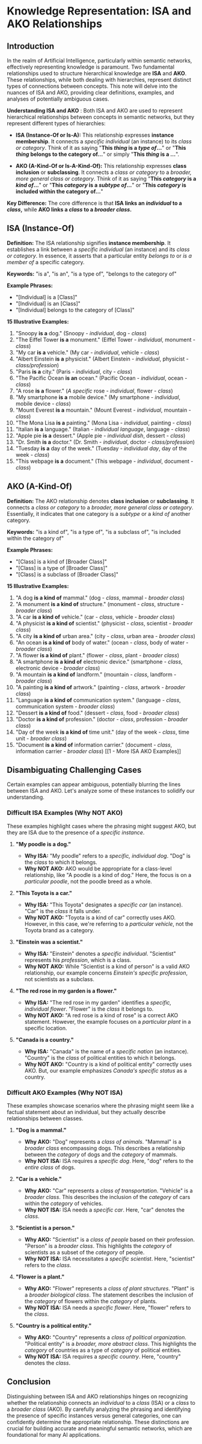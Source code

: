 # Knowledge Representation: ISA and AKO Relationships

## Introduction

In the realm of Artificial Intelligence, particularly within semantic networks, effectively representing knowledge is paramount. Two fundamental relationships used to structure hierarchical knowledge are **ISA** and **AKO**. These relationships, while both dealing with hierarchies, represent distinct types of connections between concepts. This note will delve into the nuances of ISA and AKO, providing clear definitions, examples, and analyses of potentially ambiguous cases.

**Understanding ISA and AKO** : Both ISA and AKO are used to represent hierarchical relationships between concepts in semantic networks, but they represent different types of hierarchies:

*   **ISA (Instance-Of or Is-A):**  This relationship expresses **instance membership**. It connects a *specific individual* (an instance) to its *class or category*.  Think of it as saying "**This *thing* is a *type of*...**" or "**This *thing* belongs to the category of...**" or simply "**This *thing* is a ...**".

*   **AKO (A-Kind-Of or Is-A-Kind-Of):** This relationship expresses **class inclusion** or **subclassing**. It connects a *class or category* to a *broader, more general class or category*. Think of it as saying "**This *category* is a *kind of*...**" or "**This *category* is a *subtype of*...**" or "**This *category* is included within the category of...**"

**Key Difference:** The core difference is that **ISA links an *individual* to a *class*,** while **AKO links a *class* to a *broader class*.**


## ISA (Instance-Of)

**Definition:** The ISA relationship signifies **instance membership**. It establishes a link between a *specific individual* (an instance) and its *class or category*. In essence, it asserts that a particular entity *belongs to* or *is a member of* a specific category.

**Keywords:** "is a", "is an", "is a type of", "belongs to the category of"

**Example Phrases:**

*   "\[Individual] is a \[Class]"
*   "\[Individual] is an \[Class]"
*   "\[Individual] belongs to the category of \[Class]"

**15 Illustrative Examples:**

1. "Snoopy **is a** dog." (Snoopy - *individual*, dog - *class*)
2. "The Eiffel Tower **is a** monument." (Eiffel Tower - *individual*, monument - *class*)
3. "My car **is a** vehicle." (My car - *individual*, vehicle - *class*)
4. "Albert Einstein **is a** physicist." (Albert Einstein - *individual*, physicist - *class/profession*)
5. "Paris **is a** city." (Paris - *individual*, city - *class*)
6. "The Pacific Ocean **is an** ocean." (Pacific Ocean - *individual*, ocean - *class*)
7. "A rose **is a** flower." (*A specific* rose - *individual*, flower - *class*)
8. "My smartphone **is a** mobile device." (My smartphone - *individual*, mobile device - *class*)
9. "Mount Everest **is a** mountain." (Mount Everest - *individual*, mountain - *class*)
10. "The Mona Lisa **is a** painting." (Mona Lisa - *individual*, painting - *class*)
11. "Italian **is a** language." (Italian - *individual language*, language - *class*)
12. "Apple pie **is a** dessert." (Apple pie - *individual dish*, dessert - *class*)
13. "Dr. Smith **is a** doctor." (Dr. Smith - *individual*, doctor - *class/profession*)
14. "Tuesday **is a** day of the week." (Tuesday - *individual day*, day of the week - *class*)
15. "This webpage **is a** document." (This webpage - *individual*, document - *class*)

## AKO (A-Kind-Of)

**Definition:** The AKO relationship denotes **class inclusion** or **subclassing**. It connects a *class or category* to a *broader, more general class or category*. Essentially, it indicates that one category is a *subtype* or a *kind of* another category.

**Keywords:** "is a kind of", "is a type of", "is a subclass of", "is included within the category of"

**Example Phrases:**

*   "\[Class] is a kind of \[Broader Class]"
*   "\[Class] is a type of \[Broader Class]"
*   "\[Class] is a subclass of \[Broader Class]"

**15 Illustrative Examples:**

1. "A dog **is a kind of** mammal." (dog - *class*, mammal - *broader class*)
2. "A monument **is a kind of** structure." (monument - *class*, structure - *broader class*)
3. "A car **is a kind of** vehicle." (car - *class*, vehicle - *broader class*)
4. "A physicist **is a kind of** scientist." (physicist - *class*, scientist - *broader class*)
5. "A city **is a kind of** urban area." (city - *class*, urban area - *broader class*)
6. "An ocean **is a kind of** body of water." (ocean - *class*, body of water - *broader class*)
7. "A flower **is a kind of** plant." (flower - *class*, plant - *broader class*)
8. "A smartphone **is a kind of** electronic device." (smartphone - *class*, electronic device - *broader class*)
9. "A mountain **is a kind of** landform." (mountain - *class*, landform - *broader class*)
10. "A painting **is a kind of** artwork." (painting - *class*, artwork - *broader class*)
11. "Language **is a kind of** communication system." (language - *class*, communication system - *broader class*)
12. "Dessert **is a kind of** food." (dessert - *class*, food - *broader class*)
13. "Doctor **is a kind of** profession." (doctor - *class*, profession - *broader class*)
14. "Day of the week **is a kind of** time unit." (day of the week - *class*, time unit - *broader class*)
15. "Document **is a kind of** information carrier." (document - *class*, information carrier - *broader class*)
[[1 - More ISA AKO Examples]]
## Disambiguating Challenging Cases

Certain examples can appear ambiguous, potentially blurring the lines between ISA and AKO. Let's analyze some of these instances to solidify our understanding.

### Difficult ISA Examples (Why NOT AKO)

These examples highlight cases where the phrasing might suggest AKO, but they are ISA due to the presence of a *specific instance*.

1. **"My poodle is a dog."**
    *   **Why ISA:** "My poodle" refers to a *specific, individual dog*. "Dog" is the *class* to which it belongs.
    *   **Why NOT AKO:** AKO would be appropriate for a class-level relationship, like "A poodle is a kind of dog." Here, the focus is on a *particular poodle*, not the poodle breed as a whole.

2. **"This Toyota is a car."**
    *   **Why ISA:** "This Toyota" designates a *specific car* (an instance). "Car" is the *class* it falls under.
    *   **Why NOT AKO:**  "Toyota is a kind of car" correctly uses AKO. However, in this case, we're referring to a *particular vehicle*, not the Toyota brand as a category.

3. **"Einstein was a scientist."**
    *   **Why ISA:** "Einstein" denotes a *specific individual*. "Scientist" represents his *profession*, which is a class.
    *   **Why NOT AKO:** While "Scientist is a kind of person" is a valid AKO relationship, our example concerns *Einstein's specific profession*, not scientists as a subclass.

4. **"The red rose in my garden is a flower."**
    *   **Why ISA:** "The red rose in my garden" identifies a *specific, individual flower*. "Flower" is the *class* it belongs to.
    *   **Why NOT AKO:** "A red rose is a kind of rose" is a correct AKO statement. However, the example focuses on a *particular plant* in a specific location.

5. **"Canada is a country."**
    *   **Why ISA:** "Canada" is the name of a *specific nation* (an instance). "Country" is the *class* of political entities to which it belongs.
    *   **Why NOT AKO:**  "Country is a kind of political entity" correctly uses AKO. But, our example emphasizes *Canada's specific status* as a country.

### Difficult AKO Examples (Why NOT ISA)

These examples showcase scenarios where the phrasing might seem like a factual statement about an individual, but they actually describe relationships between classes.

1. **"Dog is a mammal."**
    *   **Why AKO:** "Dog" represents a *class of animals*. "Mammal" is a *broader class* encompassing dogs. This describes a relationship between the *category* of dogs and the *category* of mammals.
    *   **Why NOT ISA:** ISA requires a *specific dog*. Here, "dog" refers to the *entire class* of dogs.

2. **"Car is a vehicle."**
    *   **Why AKO:** "Car" represents a *class of transportation*. "Vehicle" is a *broader class*. This describes the inclusion of the *category* of cars within the *category* of vehicles.
    *   **Why NOT ISA:** ISA needs a *specific car*. Here, "car" denotes the *class*.

3. **"Scientist is a person."**
    *   **Why AKO:** "Scientist" is a *class of people* based on their profession. "Person" is a *broader class*. This highlights the *category* of scientists as a subset of the *category* of people.
    *   **Why NOT ISA:** ISA necessitates a *specific scientist*. Here, "scientist" refers to the *class*.

4. **"Flower is a plant."**
    *   **Why AKO:** "Flower" represents a *class of plant structures*. "Plant" is a *broader biological class*. The statement describes the inclusion of the *category* of flowers within the *category* of plants.
    *   **Why NOT ISA:** ISA needs a *specific flower*. Here, "flower" refers to the *class*.

5. **"Country is a political entity."**
    *   **Why AKO:** "Country" represents a *class of political organization*. "Political entity" is a *broader, more abstract class*. This highlights the *category* of countries as a type of *category* of political entities.
    *   **Why NOT ISA:** ISA requires a *specific country*. Here, "country" denotes the *class*.

## Conclusion

Distinguishing between ISA and AKO relationships hinges on recognizing whether the relationship connects an *individual* to a *class* (ISA) or a *class* to a *broader class* (AKO). By carefully analyzing the phrasing and identifying the presence of specific instances versus general categories, one can confidently determine the appropriate relationship. These distinctions are crucial for building accurate and meaningful semantic networks, which are foundational for many AI applications.